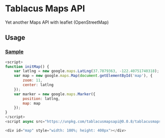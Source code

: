 # Tablacus Maps API

Yet another Maps API with leaflet (OpenStreetMap)

## Usage

### [Sample](http://tmapapi.netlify.com/sample.html)

```js
<script>
function initMap() {
    var latlng = new google.maps.LatLng(37.7879363, -122.40751740318);
    var map = new google.maps.Map(document.getElementById('map'), {
        zoom: 11,
        center: latlng
    });
    var marker = new google.maps.Marker({
        position: latlng,
        map: map
    });
}
</script>
<script async src="https://unpkg.com/tablacusmapsapi@0.0.8/tablacusmapsapi.js?callback=initMap&alias=google"></script>

<div id="map" style="width: 100%; height: 400px"></div>
```
